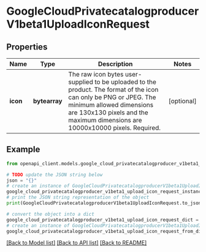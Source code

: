 # GoogleCloudPrivatecatalogproducerV1beta1UploadIconRequest


## Properties

Name | Type | Description | Notes
------------ | ------------- | ------------- | -------------
**icon** | **bytearray** | The raw icon bytes user-supplied to be uploaded to the product. The format of the icon can only be PNG or JPEG. The minimum allowed dimensions are 130x130 pixels and the maximum dimensions are 10000x10000 pixels. Required. | [optional] 

## Example

```python
from openapi_client.models.google_cloud_privatecatalogproducer_v1beta1_upload_icon_request import GoogleCloudPrivatecatalogproducerV1beta1UploadIconRequest

# TODO update the JSON string below
json = "{}"
# create an instance of GoogleCloudPrivatecatalogproducerV1beta1UploadIconRequest from a JSON string
google_cloud_privatecatalogproducer_v1beta1_upload_icon_request_instance = GoogleCloudPrivatecatalogproducerV1beta1UploadIconRequest.from_json(json)
# print the JSON string representation of the object
print(GoogleCloudPrivatecatalogproducerV1beta1UploadIconRequest.to_json())

# convert the object into a dict
google_cloud_privatecatalogproducer_v1beta1_upload_icon_request_dict = google_cloud_privatecatalogproducer_v1beta1_upload_icon_request_instance.to_dict()
# create an instance of GoogleCloudPrivatecatalogproducerV1beta1UploadIconRequest from a dict
google_cloud_privatecatalogproducer_v1beta1_upload_icon_request_from_dict = GoogleCloudPrivatecatalogproducerV1beta1UploadIconRequest.from_dict(google_cloud_privatecatalogproducer_v1beta1_upload_icon_request_dict)
```
[[Back to Model list]](../README.md#documentation-for-models) [[Back to API list]](../README.md#documentation-for-api-endpoints) [[Back to README]](../README.md)


